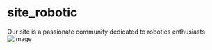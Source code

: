 # site_robotic
Our site is a passionate community dedicated to robotics enthusiasts![image](https://github.com/hhaassnnaaee/site_robotic/assets/119757481/eb167a64-9f5f-4be6-b6da-7974bc3e0814)

